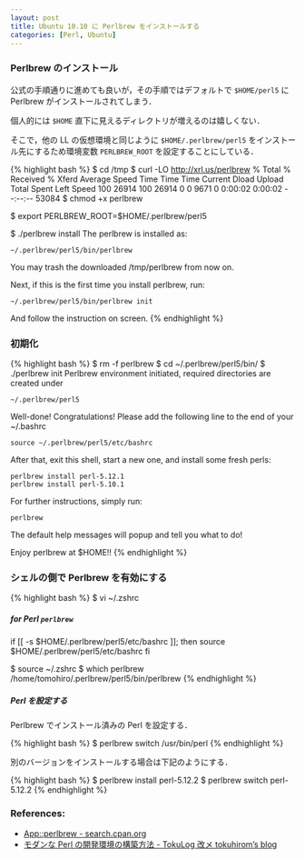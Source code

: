 ```yaml
---
layout: post
title: Ubuntu 10.10 に Perlbrew をインストールする
categories: [Perl, Ubuntu]
---
```



### Perlbrew のインストール

公式の手順通りに進めても良いが，その手順ではデフォルトで `$HOME/perl5` に Perlbrew がインストールされてしまう．

個人的には `$HOME` 直下に見えるディレクトリが増えるのは嬉しくない．

そこで，他の LL の仮想環境と同じように `$HOME/.perlbrew/perl5` をインストール先にするため環境変数 `PERLBREW_ROOT` を設定することにしている．

{% highlight bash %}
$ cd /tmp
$ curl -LO http://xrl.us/perlbrew
  % Total    % Received % Xferd  Average Speed   Time    Time     Time  Current
                                 Dload  Upload   Total   Spent    Left  Speed
100 26914  100 26914    0     0   9671      0  0:00:02  0:00:02 --:--:-- 53084
$ chmod +x perlbrew

$ export PERLBREW_ROOT=$HOME/.perlbrew/perl5

$ ./perlbrew install
The perlbrew is installed as:

    ~/.perlbrew/perl5/bin/perlbrew

You may trash the downloaded /tmp/perlbrew from now on.

Next, if this is the first time you install perlbrew, run:

    ~/.perlbrew/perl5/bin/perlbrew init

And follow the instruction on screen.
{% endhighlight %}


### 初期化

{% highlight bash %}
$ rm -f perlbrew
$ cd ~/.perlbrew/perl5/bin/
$ ./perlbrew init
Perlbrew environment initiated, required directories are created under

    ~/.perlbrew/perl5

Well-done! Congratulations! Please add the following line to the end
of your ~/.bashrc

    source ~/.perlbrew/perl5/etc/bashrc

After that, exit this shell, start a new one, and install some fresh
perls:

    perlbrew install perl-5.12.1
    perlbrew install perl-5.10.1

For further instructions, simply run:

    perlbrew

The default help messages will popup and tell you what to do!

Enjoy perlbrew at $HOME!!
{% endhighlight %}


### シェルの側で Perlbrew を有効にする

{% highlight bash %}
$ vi ~/.zshrc

##### for Perl `perlbrew` #####
if [[ -s $HOME/.perlbrew/perl5/etc/bashrc ]]; then
    source $HOME/.perlbrew/perl5/etc/bashrc
fi

$ source ~/.zshrc
$ which perlbrew
/home/tomohiro/.perlbrew/perl5/bin/perlbrew
{% endhighlight %}


##### Perl を設定する

Perlbrew でインストール済みの Perl を設定する．

{% highlight bash %}
$ perlbrew switch /usr/bin/perl
{% endhighlight %}

別のバージョンをインストールする場合は下記のようにする．

{% highlight bash %}
$ perlbrew install perl-5.12.2
$ perlbrew switch perl-5.12.2
{% endhighlight %}


### References:

- [App::perlbrew - search.cpan.org](http://search.cpan.org/dist/App-perlbrew/lib/App/perlbrew.pm)
- [モダンな Perl の開発環境の構築方法 - TokuLog 改メ tokuhirom’s blog](http://d.hatena.ne.jp/tokuhirom/20100716/perlenv)
